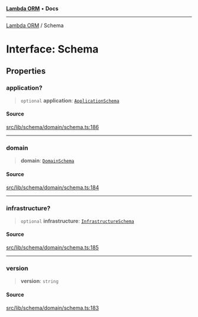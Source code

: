 [**Lambda ORM**](../README.md) • **Docs**

***

[Lambda ORM](../README.md) / Schema

# Interface: Schema

## Properties

### application?

> `optional` **application**: [`ApplicationSchema`](ApplicationSchema.md)

#### Source

[src/lib/schema/domain/schema.ts:186](https://github.com/lambda-orm/lambdaorm-base/blob/e3a7772bb5fa4082532c38729067cbcb8dfa89b9/src/lib/schema/domain/schema.ts#L186)

***

### domain

> **domain**: [`DomainSchema`](DomainSchema.md)

#### Source

[src/lib/schema/domain/schema.ts:184](https://github.com/lambda-orm/lambdaorm-base/blob/e3a7772bb5fa4082532c38729067cbcb8dfa89b9/src/lib/schema/domain/schema.ts#L184)

***

### infrastructure?

> `optional` **infrastructure**: [`InfrastructureSchema`](InfrastructureSchema.md)

#### Source

[src/lib/schema/domain/schema.ts:185](https://github.com/lambda-orm/lambdaorm-base/blob/e3a7772bb5fa4082532c38729067cbcb8dfa89b9/src/lib/schema/domain/schema.ts#L185)

***

### version

> **version**: `string`

#### Source

[src/lib/schema/domain/schema.ts:183](https://github.com/lambda-orm/lambdaorm-base/blob/e3a7772bb5fa4082532c38729067cbcb8dfa89b9/src/lib/schema/domain/schema.ts#L183)
